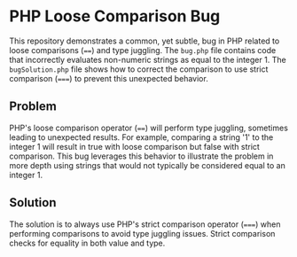 # PHP Loose Comparison Bug
This repository demonstrates a common, yet subtle, bug in PHP related to loose comparisons (`==`) and type juggling. The `bug.php` file contains code that incorrectly evaluates non-numeric strings as equal to the integer 1. The `bugSolution.php` file shows how to correct the comparison to use strict comparison (`===`) to prevent this unexpected behavior.

## Problem
PHP's loose comparison operator (`==`) will perform type juggling, sometimes leading to unexpected results.  For example, comparing a string '1' to the integer 1 will result in true with loose comparison but false with strict comparison. This bug leverages this behavior to illustrate the problem in more depth using strings that would not typically be considered equal to an integer 1.

## Solution
The solution is to always use PHP's strict comparison operator (`===`) when performing comparisons to avoid type juggling issues. Strict comparison checks for equality in both value and type.
